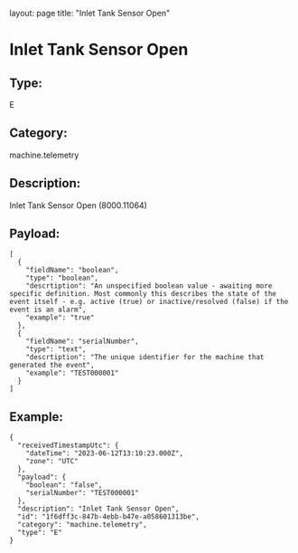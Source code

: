 layout: page
title: "Inlet Tank Sensor Open"

# Inlet Tank Sensor Open

## Type:

E

## Category:

machine.telemetry

## Description: 

Inlet Tank Sensor Open (8000.11064)

## Payload:

```
[
  {
    "fieldName": "boolean",
    "type": "boolean",
    "descrtiption": "An unspecified boolean value - awaiting more specific definition. Most commonly this describes the state of the event itself - e.g. active (true) or inactive/resolved (false) if the event is an alarm",
    "example": "true"
  },
  {
    "fieldName": "serialNumber",
    "type": "text",
    "descrtiption": "The unique identifier for the machine that generated the event",
    "example": "TEST000001"
  }
]
```

## Example:

```
{
  "receivedTimestampUtc": {
    "dateTime": "2023-06-12T13:10:23.000Z",
    "zone": "UTC"
  },
  "payload": {
    "boolean": "false",
    "serialNumber": "TEST000001"
  },
  "description": "Inlet Tank Sensor Open",
  "id": "1f6dff3c-847b-4ebb-b47e-a058601313be",
  "category": "machine.telemetry",
  "type": "E"
}
```
